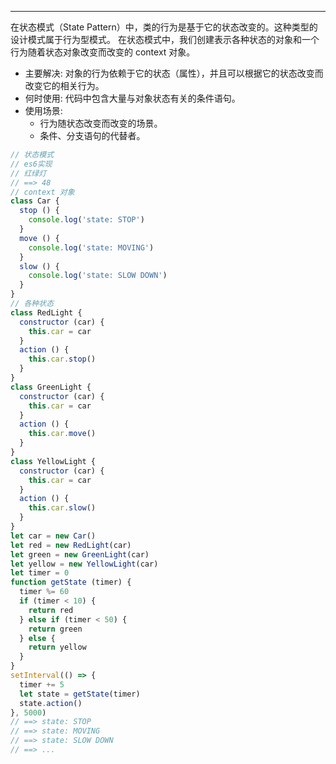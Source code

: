 ---
在状态模式（State Pattern）中，类的行为是基于它的状态改变的。这种类型的设计模式属于行为型模式。
在状态模式中，我们创建表示各种状态的对象和一个行为随着状态对象改变而改变的 context 对象。

* 主要解决: 对象的行为依赖于它的状态（属性），并且可以根据它的状态改变而改变它的相关行为。
* 何时使用: 代码中包含大量与对象状态有关的条件语句。
* 使用场景:
  * 行为随状态改变而改变的场景。
  * 条件、分支语句的代替者。

```js
// 状态模式
// es6实现
// 红绿灯
// ==> 48
// context 对象
class Car {
  stop () {
    console.log('state: STOP')
  }
  move () {
    console.log('state: MOVING')
  }
  slow () {
    console.log('state: SLOW DOWN')
  }
}
// 各种状态
class RedLight {
  constructor (car) {
    this.car = car
  }
  action () {
    this.car.stop()
  }
}
class GreenLight {
  constructor (car) {
    this.car = car
  }
  action () {
    this.car.move()
  }
}
class YellowLight {
  constructor (car) {
    this.car = car
  }
  action () {
    this.car.slow()
  }
}
let car = new Car()
let red = new RedLight(car)
let green = new GreenLight(car)
let yellow = new YellowLight(car)
let timer = 0
function getState (timer) {
  timer %= 60
  if (timer < 10) {
    return red
  } else if (timer < 50) {
    return green
  } else {
    return yellow
  }
}
setInterval(() => {
  timer += 5
  let state = getState(timer)
  state.action()
}, 5000)
// ==> state: STOP
// ==> state: MOVING
// ==> state: SLOW DOWN
// ==> ...
```
